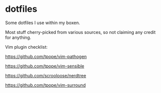 dotfiles
========

Some dotfiles I use within my boxen. 

Most stuff cherry-picked from various sources, so not claiming any credit for anything.

Vim plugin checklist:

https://github.com/tpope/vim-pathogen

https://github.com/tpope/vim-sensible

https://github.com/scrooloose/nerdtree

https://github.com/tpope/vim-surround
